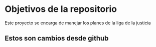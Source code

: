 # Objetivos de la repositorio

Este proyecto se encarga de manejar los planes de la liga de la justicia


## Estos son cambios desde github
